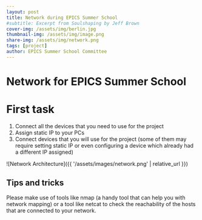 ```yaml
---
layout: post
title: Network during EPICS Summer School
#subtitle: Excerpt from Soulshaping by Jeff Brown
cover-img: /assets/img/berlin.jpg
thumbnail-img: /assets/img/image.png
share-img: /assets/img/network.png
tags: [project]
author: EPICS Summer School Committee
---
```


# Network for EPICS Summer School

# First task

1. Connect all the devices that you need to use for the project
2. Assign static IP to your PCs 
3. Connect devices that you will use for the project (some of them may require setting static IP or even configuring a device which already had a different IP assigned)

![Network Architecture]({{ '/assets/images/network.png' | relative_url }})

## Tips and tricks

Please make use of tools like nmap (a handy tool that can help you with network mapping) or a tool like netcat to check the reachability of the hosts that are connected to your network.